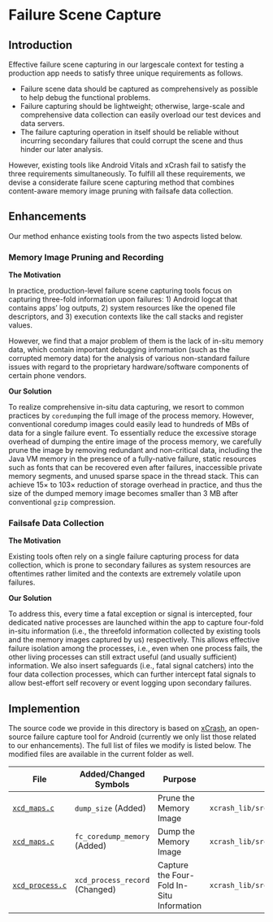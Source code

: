 # Failure Scene Capture

## Introduction

Effective failure scene capturing in our largescale context for testing a production app needs to satisfy three unique requirements as follows.

* Failure scene data should be captured as comprehensively as possible to help debug the functional problems.
* Failure capturing should be lightweight; otherwise, large-scale and comprehensive data collection can easily overload our test devices and data servers.
* The failure capturing operation in itself should be reliable without incurring secondary failures that could corrupt the scene and thus hinder our later analysis.

However, existing tools like Android Vitals and xCrash fail to satisfy the three requirements simultaneously. To fulfill all these requirements, we devise a considerate failure scene capturing method that combines content-aware memory image pruning with failsafe data collection.

## Enhancements

Our method enhance existing tools from the two aspects listed below. 
### Memory Image Pruning and Recording

**The Motivation**

In practice, production-level failure scene capturing tools focus on capturing three-fold information upon failures: 1) Android
logcat that contains apps’ log outputs, 2) system resources
like the opened file descriptors, and 3) execution contexts like
the call stacks and register values.

However, we find that a major problem of them is the lack of in-situ memory data, which
contain important debugging information (such as the corrupted memory data) for the analysis of various non-standard failure issues with regard to the proprietary hardware/software
components of certain phone vendors.

**Our Solution**

To realize comprehensive in-situ data capturing, we resort
to common practices by `coredump`ing the full image of the
process memory.
However, conventional coredump images could easily lead
to hundreds of MBs of data for a single failure event. To
essentially reduce the excessive storage overhead of dumping
the entire image of the process memory, we carefully prune
the image by removing redundant and non-critical data, including the Java VM memory in the presence of a fully-native
failure, static resources such as fonts that can be recovered
even after failures, inaccessible private memory segments,
and unused sparse space in the thread stack. This can achieve
15× to 103× reduction of storage overhead in practice, and
thus the size of the dumped memory image becomes smaller
than 3 MB after conventional `gzip` compression.

###  Failsafe Data Collection

**The Motivation**

Existing tools often rely on a single failure capturing process for data collection, which is prone to
secondary failures as system resources are oftentimes rather
limited and the contexts are extremely volatile upon failures.

**Our Solution**

To address this, every time a fatal exception or signal is intercepted, four dedicated native processes are launched within
the app to capture four-fold in-situ information (i.e., the threefold information collected by existing tools and the memory
images captured by us) respectively. This allows effective failure isolation among the processes, i.e., even when one process
fails, the other living processes can still extract useful (and
usually sufficient) information. We also insert safeguards (i.e.,
fatal signal catchers) into the four data collection processes,
which can further intercept fatal signals to allow best-effort
self recovery or event logging upon secondary failures.

## Implemention

The source code we provide in this directory is based on [xCrash](https://github.com/iqiyi/xCrash), an open-source failure capture tool for Android (currently we only list those related to our enhancements). 
The full list of files we modify is listed below. The modified files are available in the current folder as well.

| File | Added/Changed Symbols | Purpose | Location in xCrash |
| ---- | ---- | ---- | ---- |
|   [`xcd_maps.c`](xcd_maps.c)   |   `dump_size` (Added)   |  Prune the Memory Image  | `xcrash_lib/src/main/cpp/xcrash_dumper/xcd_maps.c` |
|   [`xcd_maps.c`](xcd_maps.c)   |   `fc_coredump_memory` (Added)  |  Dump the Memory Image  | `xcrash_lib/src/main/cpp/xcrash_dumper/xcd_maps.c` |
|   [`xcd_process.c`](xcd_process.c)   |   `xcd_process_record` (Changed)  |  Capture the Four-Fold In-Situ Information  | `xcrash_lib/src/main/cpp/xcrash_dumper/xcd_process.c` |
